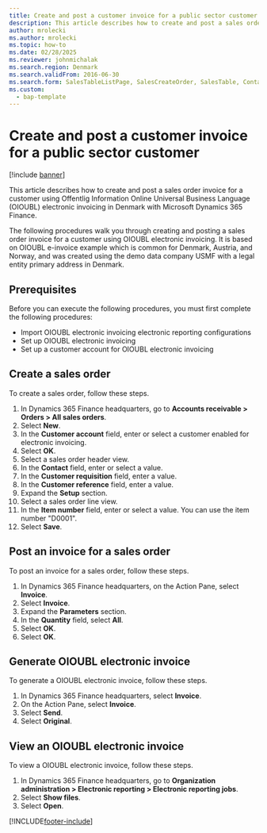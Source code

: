```yaml
--- 
title: Create and post a customer invoice for a public sector customer
description: This article describes how to create and post a sales order invoice for a customer using OIOUBL electronic invoicing in Denmark with Microsoft Dynamics 365 Finance.
author: mrolecki
ms.author: mrolecki
ms.topic: how-to
ms.date: 02/28/2025
ms.reviewer: johnmichalak 
ms.search.region: Denmark
ms.search.validFrom: 2016-06-30
ms.search.form: SalesTableListPage, SalesCreateOrder, SalesTable, ContactPersonLookup, SalesEditLines,  CustInvoiceJournal, ERFormatMappingRunJobTable
ms.custom: 
  - bap-template
---
```


# Create and post a customer invoice for a public sector customer

[!include [banner](../../includes/banner.md)]

This article describes how to create and post a sales order invoice for a customer using Offentlig Information Online Universal Business Language (OIOUBL) electronic invoicing in Denmark with Microsoft Dynamics 365 Finance.

The following procedures walk you through creating and posting a sales order invoice for a customer using OIOUBL electronic invoicing. It is based on OIOUBL e-invoice example which is common for Denmark, Austria, and Norway, and was created using the demo data company USMF with a legal entity primary address in Denmark.

## Prerequisites

Before you can execute the following procedures, you must first complete the following procedures:
- Import OIOUBL electronic invoicing electronic reporting configurations
- Set up OIOUBL electronic invoicing
- Set up a customer account for OIOUBL electronic invoicing

## Create a sales order

To create a sales order, follow these steps.

1. In Dynamics 365 Finance headquarters, go to **Accounts receivable \> Orders \> All sales orders**.
1. Select **New**.
1. In the **Customer account** field, enter or select a customer enabled for electronic invoicing.  
1. Select **OK**.
1. Select a sales order header view.
1. In the **Contact** field, enter or select a value.
1. In the **Customer requisition** field, enter a value.
1. In the **Customer reference** field, enter a value.
1. Expand the **Setup** section.
1. Select a sales order line view.
1. In the **Item number** field, enter or select a value. You can use the item number "D0001".  
1. Select **Save**.

## Post an invoice for a sales order

To post an invoice for a sales order, follow these steps.

1. In Dynamics 365 Finance headquarters, on the Action Pane, select **Invoice**.
1. Select **Invoice**.
1. Expand the **Parameters** section.
1. In the **Quantity** field, select **All**.
5. Select **OK**.
6. Select **OK**.

## Generate OIOUBL electronic invoice

To generate a OIOUBL electronic invoice, follow these steps.

1. In Dynamics 365 Finance headquarters, select **Invoice**.
1. On the Action Pane, select **Invoice**.
1. Select **Send**.
1. Select **Original**.

## View an OIOUBL electronic invoice

To view a OIOUBL electronic invoice, follow these steps.

1. In Dynamics 365 Finance headquarters, go to **Organization administration \> Electronic reporting \> Electronic reporting jobs**.
1. Select **Show files**.
1. Select **Open**.



[!INCLUDE[footer-include](../../../includes/footer-banner.md)]
